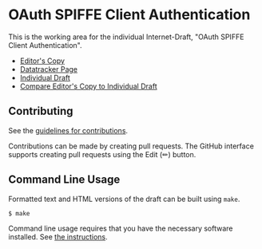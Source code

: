 <!-- regenerate: on (set to off if you edit this file) -->

# OAuth SPIFFE Client Authentication

This is the working area for the individual Internet-Draft, "OAuth SPIFFE Client Authentication".

* [Editor's Copy](https://arndt-s.github.io/oauth-spiffe-client-authentication/#go.draft-schwenkschuster-oauth-spiffe-client-auth.html)
* [Datatracker Page](https://datatracker.ietf.org/doc/draft-schwenkschuster-oauth-spiffe-client-auth)
* [Individual Draft](https://datatracker.ietf.org/doc/html/draft-schwenkschuster-oauth-spiffe-client-auth)
* [Compare Editor's Copy to Individual Draft](https://arndt-s.github.io/oauth-spiffe-client-authentication/#go.draft-schwenkschuster-oauth-spiffe-client-auth.diff)


## Contributing

See the
[guidelines for contributions](https://github.com/arndt-s/oauth-spiffe-client-authentication/blob/main/CONTRIBUTING.md).

Contributions can be made by creating pull requests.
The GitHub interface supports creating pull requests using the Edit (✏) button.


## Command Line Usage

Formatted text and HTML versions of the draft can be built using `make`.

```sh
$ make
```

Command line usage requires that you have the necessary software installed.  See
[the instructions](https://github.com/martinthomson/i-d-template/blob/main/doc/SETUP.md).

